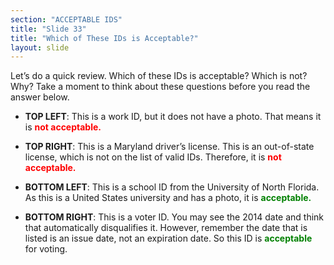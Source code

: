 ```yaml
---
section: "ACCEPTABLE IDS"
title: "Slide 33"
title: "Which of These IDs is Acceptable?"
layout: slide
---
```


Let’s do a quick review. Which of these IDs is acceptable? Which is not? Why? Take a moment to think about these questions before you read the answer below.

- **TOP LEFT**: This is a work ID, but it does not have a photo. That means it is <span style="color:red; font-weight: bold;">not acceptable.</span>

- **TOP RIGHT**: This is a Maryland driver’s license. This is an out-of-state license, which is not on the list of valid IDs. Therefore, it is <span style="color:red; font-weight: bold;">not acceptable.</span>

- **BOTTOM LEFT**: This is a school ID from the University of North Florida. As this is a United States university and has a photo, it is <span style="color:green; font-weight: bold;">acceptable.</span>

- **BOTTOM RIGHT**: This is a voter ID. You may see the 2014 date and think that automatically disqualifies it. However, remember the date that is listed is an issue date, not an expiration date. So this ID is <span style="color:green; font-weight: bold;">acceptable</span> for voting.
